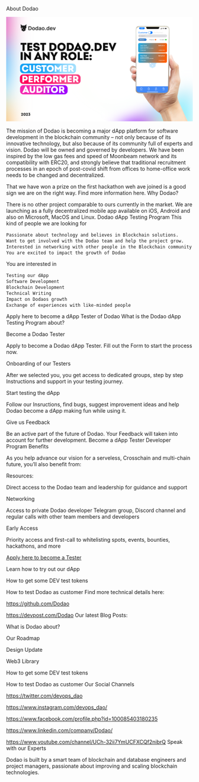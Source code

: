 About Dodao


![try as performer](../img/test-dodao-iphone.png)

The mission of Dodao is becoming a major dApp platform for software development in the blockchain community – not only because of its innovative technology, but also because of its community full of experts and vision. Dodao will be owned and governed by developers. We have been inspired by the low gas fees and speed of Moonbeam network and its compatibility with ERC20, and strongly believe that traditional recruitment processes in an epoch of post-covid shift from offices to home-office work needs to be changed and decentralized.

That we have won a prize on the first hackathon weh ave joined is a good sign we are on the right way. Find more information here.
Why Dodao?

There is no other project comparable to ours currently in the market. We are launching as a fully decentralized mobile app available on iOS, Android and also on Microsoft, MacOS and Linux.
Dodao dApp Testing Program
This kind of people we are looking for

    Passionate about technology and believes in Blockchain solutions.
    Want to get involved with the Dodao team and help the project grow.
    Interested in networking with other people in the Blockchain community
    You are excited to impact the growth of Dodao

You are interested in

    Testing our dApp
    Software Development
    Blockchain Development
    Technical Writing
    Impact on Dodaos growth
    Exchange of experiences with like-minded people

Apply here to become a dApp Tester of Dodao
What is the Dodao dApp Testing Program about?

Become a Dodao Tester

Apply to become a Dodao dApp Tester. Fill out the Form to start the process now.

Onboarding of our Testers

After we selected you, you get access to dedicated groups, step by step Instructions and support in your testing journey.

Start testing the dApp

Follow our Insructions, find bugs, suggest improvement ideas and help Dodao become a dApp making fun while using it.

Give us Feedback

Be an active part of the future of Dodao. Your Feedback will taken into account for further development.
Become a dApp Tester
Developer Program Benefits

As you help advance our vision for a serveless, Crosschain and multi-chain future, you’ll also benefit from:

Resources:

Direct access to the Dodao team and leadership for guidance and support

Networking

Access to private Dodao developer Telegram group, Discord channel and regular calls with other team members and developers

Early Access

Priority access and first-call to whitelisting spots, events, bounties, hackathons, and more

[Apply here to become a Tester](https://forms.gle/X1BoC8rVJaDinncQ6)

Learn how to try out our dApp

How to get some DEV test tokens

How to test Dodao as customer
Find more technical details here:

https://github.com/Dodao

https://devpost.com/Dodao
Our latest Blog Posts:

What is Dodao about?

Our Roadmap

Design Update

Web3 Library

How to get some DEV test tokens

How to test Dodao as customer
Our Social Channels

https://twitter.com/devops_dao

https://www.instagram.com/devops_dao/

https://www.facebook.com/profile.php?id=100085403180235

https://www.linkedin.com/company/Dodao/

https://www.youtube.com/channel/UCh-32ii7YmUCFXCQf2nibrQ
Speak with our Experts

Dodao is built by a smart team of blockchain and database engineers and project managers, passionate about improving and scaling blockchain technologies.